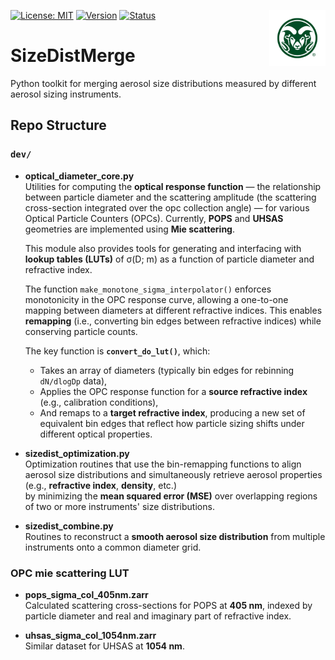 <!-- Top banner + right-aligned CSU logo (same pattern as your TAMU example) -->
<a href="https://www.atmos.colostate.edu/" target="_blank"> <img src="assets/CSU-Rams-Head-Symbol-357.jpg" align="right" height="90" alt="Colorado State University Atmospheric Science"> </a>

[![License: MIT](https://img.shields.io/badge/License-MIT-yellow.svg)](https://opensource.org/licenses/MIT)
[![Version](https://img.shields.io/badge/python-3.13-blue.svg)](https://www.python.org/downloads/release/python-3137/)
[![Status](https://img.shields.io/badge/status-in%20development-orange.svg)]()

# SizeDistMerge
Python toolkit for merging aerosol size distributions measured by different aerosol sizing instruments.

## Repo Structure


### `dev/`

- **optical_diameter_core.py**  
  Utilities for computing the **optical response function** — the relationship between particle diameter and the scattering amplitude (the scattering cross-section integrated over the opc collection angle) — for various Optical Particle Counters (OPCs). Currently, **POPS** and **UHSAS** geometries are implemented using **Mie scattering**.  

  This module also provides tools for generating and interfacing with **lookup tables (LUTs)** of σ(D; m) as a function of particle diameter and refractive index.  

  The function `make_monotone_sigma_interpolator()` enforces monotonicity in the OPC response curve, allowing a one-to-one mapping between diameters at different refractive indices. This enables **remapping** (i.e., converting bin edges between refractive indices) while conserving particle counts.

  The key function is **`convert_do_lut()`**, which:
  - Takes an array of diameters (typically bin edges for rebinning `dN/dlogDp` data),
  - Applies the OPC response function for a **source refractive index** (e.g., calibration conditions),
  - And remaps to a **target refractive index**, producing a new set of equivalent bin edges that reflect how particle sizing shifts under different optical properties.

- **sizedist_optimization.py**  
  Optimization routines that use the bin-remapping functions to align aerosol size distributions and simultaneously retrieve aerosol properties (e.g., **refractive index**, **density**, etc.)  
  by minimizing the **mean squared error (MSE)** over overlapping regions of two or more instruments' size distributions.

- **sizedist_combine.py**  
  Routines to reconstruct a **smooth aerosol size distribution** from multiple instruments onto a common diameter grid.


### OPC mie scattering LUT

- **pops_sigma_col_405nm.zarr**  
Calculated scattering cross-sections for POPS at **405 nm**, indexed by particle diameter and real and imaginary part of refractive index.

- **uhsas_sigma_col_1054nm.zarr**  
Similar dataset for UHSAS at **1054 nm**.


